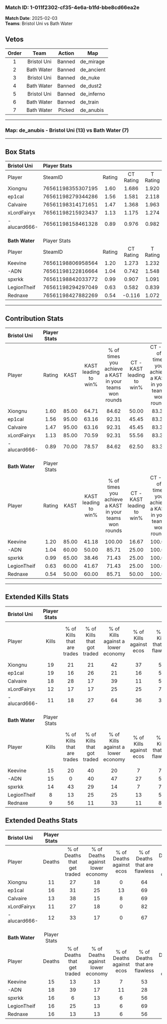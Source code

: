 ### Match ID: 1-011f2302-cf35-4e6a-b1fd-bbe8cd66ea2e  
**Match Date**: 2025-02-03  
**Teams**: Bristol Uni vs Bath Water  

## Vetos  

| Order | Team | Action | Map |
| :---: | :--: | :----: | --- |
| 1 | Bristol Uni | Banned | de_mirage |
| 2 | Bath Water | Banned | de_ancient |
| 3 | Bristol Uni | Banned | de_nuke |
| 4 | Bath Water | Banned | de_dust2 |
| 5 | Bristol Uni | Banned | de_inferno |
| 6 | Bath Water | Banned | de_train |
| 7 | Bath Water | Picked | de_anubis |

---  

### **Map**: de_anubis - Bristol Uni (13) vs Bath Water (7)  
---  

## Box Stats  

| **Bristol Uni** | Player Stats      |        |           |          |       |       |       |         |        |      |     |
| :- | :- | :-: | :-: | :-: | :-: | :-: | :-: | :-: | :-: | :-: | :-: |
| Player          | SteamID           | Rating | CT Rating | T Rating | KAST  |  ADR  | Kills | Assists | Deaths | K/D  | HS% |
| Xiongnu         | 76561198355307195 |  1.60  |   1.686   |  1.920   | 85.00 | 113.8 |  19   |    6    |   11   | 1.73 | 31  |
| ep1cal          | 76561198279344286 |  1.56  |   1.581   |  2.118   | 95.00 | 112.8 |  19   |   10    |   16   | 1.19 | 52  |
| Calvaire        | 76561198314171651 |  1.47  |   1.368   |  1.963   | 95.00 | 81.2  |  18   |    5    |   13   | 1.38 | 33  |
| xLordFairyx     | 76561198215923437 |  1.13  |   1.175   |  1.274   | 85.00 | 63.1  |  12   |    5    |   11   | 1.09 | 41  |
| -alucard666-    | 76561198158461328 |  0.89  |   0.976   |  0.982   | 70.00 | 44.1  |  11   |    4    |   12   | 0.92 | 63  |
|                 |                   |        |           |          |       |       |       |         |        |      |     |
|                 |                   |        |           |          |       |       |       |         |        |      |     |
|                 |                   |        |           |          |       |       |       |         |        |      |     |
| **Bath Water**  | Player Stats      |        |           |          |       |       |       |         |        |      |     |
| Player          | SteamID           | Rating | CT Rating | T Rating | KAST  |  ADR  | Kills | Assists | Deaths | K/D  | HS% |
| Keevine         | 76561198806958564 |  1.20  |   1.273   |  1.232   | 85.00 | 73.4  |  15   |    6    |   15   | 1.00 | 66  |
| -ADN            | 76561198122816664 |  1.04  |   0.742   |  1.548   | 60.00 | 107.5 |  15   |    5    |   18   | 0.83 | 66  |
| spxrkk          | 76561198842033772 |  0.99  |   0.907   |  1.091   | 65.00 | 75.4  |  14   |    7    |   16   | 0.88 | 50  |
| LegionTheif     | 76561198294297049 |  0.63  |   0.582   |  0.839   | 60.00 | 56.3  |   8   |    6    |   16   | 0.50 | 62  |
| Rednaxe         | 76561198427882269 |  0.54  |  -0.116   |  1.072   | 50.00 | 45.1  |   9   |    2    |   16   | 0.56 | 44  |
---  

## Contribution Stats  

| **Bristol Uni** | Player Stats |       |                      |                                                        |                           |                                                             |                          |                                                            |
| :- | :-: | :-: | :-: | :-: | :-: | :-: | :-: | :-: |
| Player          |    Rating    | KAST  | KAST leading to win% | % of times you achieve a KAST in your teams won rounds | CT - KAST leading to win% | CT - % of times you achieve a KAST in your teams won rounds | T - KAST leading to win% | T - % of times you achieve a KAST in your teams won rounds |
| Xiongnu         |     1.60     | 85.00 |        64.71         |                         84.62                          |           50.00           |                            83.33                            |          85.71           |                           85.71                            |
| ep1cal          |     1.56     | 95.00 |        63.16         |                         92.31                          |           45.45           |                            83.33                            |          87.50           |                           100.00                           |
| Calvaire        |     1.47     | 95.00 |        63.16         |                         92.31                          |           45.45           |                            83.33                            |          87.50           |                           100.00                           |
| xLordFairyx     |     1.13     | 85.00 |        70.59         |                         92.31                          |           55.56           |                            83.33                            |          87.50           |                           100.00                           |
| -alucard666-    |     0.89     | 70.00 |        78.57         |                         84.62                          |           62.50           |                            83.33                            |          100.00          |                           85.71                            |
|                 |              |       |                      |                                                        |                           |                                                             |                          |                                                            |
|                 |              |       |                      |                                                        |                           |                                                             |                          |                                                            |
|                 |              |       |                      |                                                        |                           |                                                             |                          |                                                            |
| **Bath Water**  | Player Stats |       |                      |                                                        |                           |                                                             |                          |                                                            |
| Player          |    Rating    | KAST  | KAST leading to win% | % of times you achieve a KAST in your teams won rounds | CT - KAST leading to win% | CT - % of times you achieve a KAST in your teams won rounds | T - KAST leading to win% | T - % of times you achieve a KAST in your teams won rounds |
| Keevine         |     1.20     | 85.00 |        41.18         |                         100.00                         |           16.67           |                           100.00                            |          54.55           |                           100.00                           |
| -ADN            |     1.04     | 60.00 |        50.00         |                         85.71                          |           25.00           |                           100.00                            |          62.50           |                           83.33                            |
| spxrkk          |     0.99     | 65.00 |        38.46         |                         71.43                          |           25.00           |                           100.00                            |          44.44           |                           66.67                            |
| LegionTheif     |     0.63     | 60.00 |        41.67         |                         71.43                          |           25.00           |                           100.00                            |          50.00           |                           66.67                            |
| Rednaxe         |     0.54     | 50.00 |        60.00         |                         85.71                          |           50.00           |                           100.00                            |          62.50           |                           83.33                            |
---  

## Extended Kills Stats  

| **Bristol Uni** | Player Stats |                            |                            |                                    |                         |                              |                                 |                                       |                    |           |
| :- | :-: | :-: | :-: | :-: | :-: | :-: | :-: | :-: | :-: | :-: |
| Player          |    Kills     | % of Kills that are trades | % of Kills that got traded | % of Kills against a lower economy | % of Kills against ecos | % of Kills that are flawless | % of Kills that are close duels | % of Kills that are assisted by flash | Pistol Round Kills | AWP Kills |
| Xiongnu         |      19      |             21             |             21             |                 42                 |           37            |              58              |               11                |                   0                   |         1          |    11     |
| ep1cal          |      19      |             16             |             26             |                 21                 |           16            |              53              |                5                |                   0                   |         1          |     0     |
| Calvaire        |      18      |             28             |             17             |                 39                 |           11            |              56              |                0                |                   0                   |         3          |     0     |
| xLordFairyx     |      12      |             17             |             17             |                 25                 |           25            |              75              |               17                |                   0                   |         3          |     1     |
| -alucard666-    |      11      |             18             |             27             |                 64                 |           36            |              36              |                9                |                   0                   |         1          |     0     |
|                 |              |                            |                            |                                    |                         |                              |                                 |                                       |                    |           |
|                 |              |                            |                            |                                    |                         |                              |                                 |                                       |                    |           |
|                 |              |                            |                            |                                    |                         |                              |                                 |                                       |                    |           |
| **Bath Water**  | Player Stats |                            |                            |                                    |                         |                              |                                 |                                       |                    |           |
| Player          |    Kills     | % of Kills that are trades | % of Kills that got traded | % of Kills against a lower economy | % of Kills against ecos | % of Kills that are flawless | % of Kills that are close duels | % of Kills that are assisted by flash | Pistol Round Kills | AWP Kills |
| Keevine         |      15      |             20             |             40             |                 20                 |            7            |              73              |                0                |                   0                   |         3          |     0     |
| -ADN            |      15      |             0              |             40             |                 47                 |           27            |              53              |                7                |                   0                   |         2          |     0     |
| spxrkk          |      14      |             43             |             29             |                 14                 |            7            |              71              |                0                |                   0                   |         0          |     0     |
| LegionTheif     |      8       |             13             |             25             |                 25                 |           13            |              50              |               13                |                   0                   |         0          |     0     |
| Rednaxe         |      9       |             56             |             11             |                 33                 |           11            |              89              |               11                |                   0                   |         1          |     0     |
## Extended Deaths Stats  

| **Bristol Uni** | Player Stats |                             |                                   |                          |                               |                            |                           |               |
| :- | :-: | :-: | :-: | :-: | :-: | :-: | :-: | :-: |
| Player          |    Deaths    | % of Deaths that get traded | % of Deaths against lower economy | % of Deaths against ecos | % of Deaths that are flawless | % of Deaths that are close | % of Deaths while blinded | Deaths to AWP |
| Xiongnu         |      11      |             27              |                18                 |            0             |              64               |             0              |             0             |       0       |
| ep1cal          |      16      |             31              |                25                 |            13            |              69               |             13             |             0             |       0       |
| Calvaire        |      13      |             38              |                15                 |            8             |              69               |             0              |             0             |       0       |
| xLordFairyx     |      11      |             27              |                18                 |            0             |              82               |             0              |             0             |       0       |
| -alucard666-    |      12      |             33              |                17                 |            0             |              67               |             8              |             0             |       0       |
|                 |              |                             |                                   |                          |                               |                            |                           |               |
|                 |              |                             |                                   |                          |                               |                            |                           |               |
|                 |              |                             |                                   |                          |                               |                            |                           |               |
| **Bath Water**  | Player Stats |                             |                                   |                          |                               |                            |                           |               |
| Player          |    Deaths    | % of Deaths that get traded | % of Deaths against lower economy | % of Deaths against ecos | % of Deaths that are flawless | % of Deaths that are close | % of Deaths while blinded | Deaths to AWP |
| Keevine         |      15      |             13              |                13                 |            7             |              53               |             7              |             0             |       1       |
| -ADN            |      18      |             39              |                17                 |            11            |              28               |             17             |             0             |       3       |
| spxrkk          |      16      |              6              |                13                 |            6             |              56               |             6              |             0             |       3       |
| LegionTheif     |      16      |             25              |                13                 |            6             |              69               |             6              |             0             |       0       |
| Rednaxe         |      16      |             13              |                13                 |            6             |              56               |             0              |             0             |       5       |
